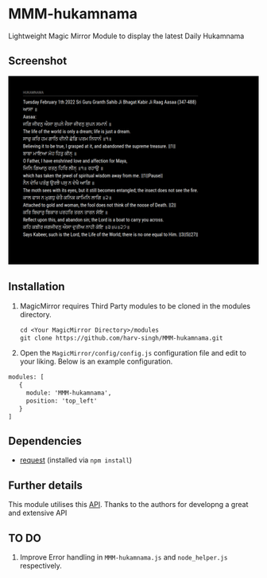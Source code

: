 # MMM-hukamnama
Lightweight Magic Mirror Module to display the latest Daily Hukamnama 


## Screenshot
![HukamnamaImage](/images/image.png)


## Installation

1. MagicMirror requires Third Party modules to be cloned in the modules directory.
   ```
   cd <Your MagicMirror Directory>/modules
   git clone https://github.com/harv-singh/MMM-hukamnama.git
   ```
2. Open the `MagicMirror/config/config.js` configuration file and edit to your liking. Below is an example configuration.
  
 ```
 modules: [
    {
      module: 'MMM-hukamnama',
      position: 'top_left'
    }
]
 ```

## Dependencies
- [request](https://www.npmjs.com/package/request) (installed via `npm install`)

## Further details

This module utilises this [API](https://github.com/GurbaniNow/api). Thanks to the authors for developng a great and extensive API 

## TO DO
1. Improve Error handling in `MMM-hukamnama.js` and `node_helper.js` respectively.

